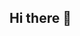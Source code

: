 ## Hi there 👋

<!--
**apai314/apai314** is a ✨ _special_ ✨ repository because its `README.md` (this file) appears on your GitHub profile.

Here are some ideas to get you started:

testing:

- 🔭 I’m currently working on ...
- 🌱 I’m currently learning ...
- 👯 I’m looking to collaborate on ...
- 🤔 I’m looking for help with ...
- 💬 Ask me about ...
- 📫 How to reach me: ...
- 😄 Pronouns: ...
- ⚡ Fun fact: ...
-->
